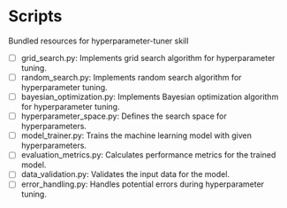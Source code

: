 # Scripts

Bundled resources for hyperparameter-tuner skill

- [ ] grid_search.py: Implements grid search algorithm for hyperparameter tuning.
- [ ] random_search.py: Implements random search algorithm for hyperparameter tuning.
- [ ] bayesian_optimization.py: Implements Bayesian optimization algorithm for hyperparameter tuning.
- [ ] hyperparameter_space.py: Defines the search space for hyperparameters.
- [ ] model_trainer.py: Trains the machine learning model with given hyperparameters.
- [ ] evaluation_metrics.py: Calculates performance metrics for the trained model.
- [ ] data_validation.py: Validates the input data for the model.
- [ ] error_handling.py: Handles potential errors during hyperparameter tuning.
